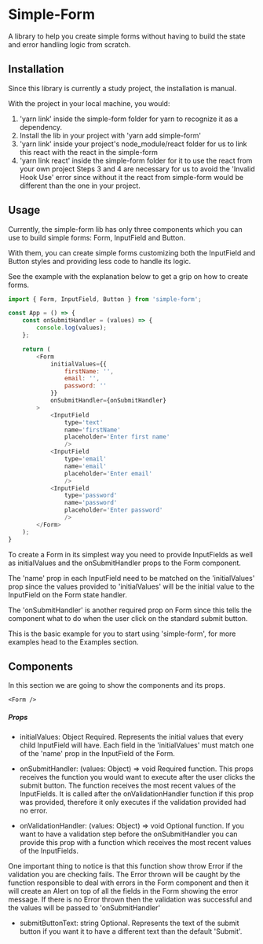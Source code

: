 # Simple-Form

A library to help you create simple forms without having to build the state and error handling logic from scratch.

## Installation

Since this library is currently a study project, the installation is manual.

With the project in your local machine, you would:
1. 'yarn link' inside the simple-form folder for yarn to recognize it as a dependency.
2. Install the lib in your project with 'yarn add simple-form'
3. 'yarn link' inside your project's node_module/react folder for us to link this react with the react in the simple-form
4. 'yarn link react' inside the simple-form folder for it to use the react from your own project
Steps 3 and 4 are necessary for us to avoid the 'Invalid Hook Use' error since without it the react from simple-form would be different than the one in your project.

## Usage

Currently, the simple-form lib has only three components which you can use to build simple forms: Form, InputField and Button.

With them, you can create simple forms customizing both the InputField and Button styles and providing less code to handle its logic.

See the example with the explanation below to get a grip on how to create forms.

```javascript
import { Form, InputField, Button } from 'simple-form';

const App = () => {
    const onSubmitHandler = (values) => {
        console.log(values);
    };

    return (
        <Form
            initialValues={{
                firstName: '',
                email: '',
                password: ''
            }}
            onSubmitHandler={onSubmitHandler}
        >
            <InputField
                type='text'
                name='firstName'
                placeholder='Enter first name'
                />
            <InputField
                type='email'
                name='email'
                placeholder='Enter email'
                />
            <InputField
                type='password'
                name='password'
                placeholder='Enter password'
                />
        </Form>
    );
}
```

To create a Form in its simplest way you need to provide InputFields as well as initialValues and the onSubmitHandler props to the Form component.

The 'name' prop in each InputField need to be matched on the 'initialValues' prop since the values provided to 'initialValues' will be the initial value to the InputField on the Form state handler.

The 'onSubmitHandler' is another required prop on Form since this tells the component what to do when the user click on the standard submit button.

This is the basic example for you to start using 'simple-form', for more examples head to the Examples section.

## Components
In this section we are going to show the components and its props.

```
<Form />
```
##### Props
* initialValues: Object
Required. Represents the initial values that every child InputField will have. Each field in the 'initialValues' must match one of the 'name' prop in the InputField of the Form.

* onSubmitHandler: (values: Object) => void
Required function. This props receives the function you would want to execute after the user clicks the submit button. The function receives the most recent values of the InputFields. It is called after the onValidationHandler function if this prop was provided, therefore it only executes if the validation provided had no error.

* onValidationHandler: (values: Object) => void
Optional function. If you want to have a validation step before the onSubmitHandler you can provide this prop with a function which receives the most recent values of the InputFields.

One important thing to notice is that this function show throw Error if the validation you are checking fails. The Error thrown will be caught by the function responsible to deal with errors in the Form component and then it will create an Alert on top of all the fields in the Form showing the error message. If there is no Error thrown then the validation was successful and the values will be passed to 'onSubmitHandler'

* submitButtonText: string
Optional. Represents the text of the submit button if you want it to have a different text than the default 'Submit'.
